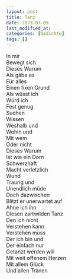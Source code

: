 ```yaml
---
layout: post
title: Tanz
date: 2023-03-09
last_modified_at:
categories: [Gedichte]
tags: []
---
```


In mir  
Bewegt sich  
Dieses Warum  
Als gäbe es  
Für alles  
Einen fixen Grund  
Als wüsst ich  
Würd ich  
Fest genug  
Suchen  
Wissen  
Weshalb und  
Wohin und  
Mit wem  
Oder nicht  
Dieses Warum  
Ist wie ein Dorn  
Schwerzhaft  
Macht verletzlich  
Wund  
Traurig und  
Unendlich müde  
Doch dazwischen  
Blitzt er unerwartet auf  
Ahne ich ihn  
Diesen zartwilden Tanz  
Den ich nicht  
Verstehen kann  
Verstehen muss  
Der ich bin und  
Der einfach nur  
Getanzt werden will  
Mit weit offenem Herzen  
Mit allem Glück  
Und allen Tränen
